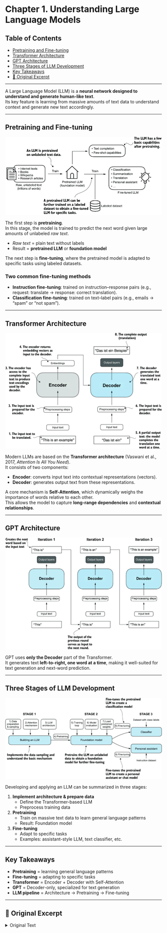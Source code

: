 # Chapter 1. Understanding Large Language Models

## Table of Contents
- [Pretraining and Fine-tuning](#pretraining-and-fine-tuning)
- [Transformer Architecture](#transformer-architecture)
- [GPT Architecture](#gpt-architecture)
- [Three Stages of LLM Development](#three-stages-of-llm-development)
- [Key Takeaways](#key-takeaways)
- [📖 Original Excerpt](#-original-excerpt)

---

A Large Language Model (LLM) is a **neural network designed to understand and generate human-like text**.  
Its key feature is learning from massive amounts of text data to understand context and generate new text accordingly.

---

## Pretraining and Fine-tuning

![pre-training and fine-tuning](./images/1-3.png)

The first step is **pretraining**.  
In this stage, the model is trained to predict the next word given large amounts of unlabeled *raw text*.  
- *Raw text* = plain text without labels  
- Result = **pretrained LLM** or **foundation model**

The next step is **fine-tuning**, where the pretrained model is adapted to specific tasks using labeled datasets.  

### Two common fine-tuning methods
- **Instruction fine-tuning**: trained on instruction–response pairs (e.g., request: translate → response: correct translation).  
- **Classification fine-tuning**: trained on text–label pairs (e.g., emails → “spam” or “not spam”).  

---

## Transformer Architecture

![original transformer](./images/1-4.png)

Modern LLMs are based on the **Transformer architecture** (Vaswani et al., 2017, *Attention Is All You Need*).  
It consists of two components:

- **Encoder**: converts input text into contextual representations (vectors).  
- **Decoder**: generates output text from these representations.  

A core mechanism is **Self-Attention**, which dynamically weighs the importance of words relative to each other.  
This allows the model to capture **long-range dependencies** and **contextual relationships**.  

---

## GPT Architecture

![GPT](./images/1-8.png)

GPT uses **only the Decoder** part of the Transformer.  
It generates text **left-to-right, one word at a time**, making it well-suited for text generation and next-word prediction.  

---

## Three Stages of LLM Development

![LLM stages](./images/1-9.png)

Developing and applying an LLM can be summarized in three stages:

1. **Implement architecture & prepare data**  
   - Define the Transformer-based LLM  
   - Preprocess training data  
2. **Pretraining**  
   - Train on massive text data to learn general language patterns  
   - Result: Foundation model  
3. **Fine-tuning**  
   - Adapt to specific tasks  
   - Examples: assistant-style LLM, text classifier, etc.  

---

## Key Takeaways

- **Pretraining** = learning general language patterns  
- **Fine-tuning** = adapting to specific tasks  
- **Transformer** = Encoder + Decoder with Self-Attention  
- **GPT** = Decoder-only, specialized for text generation  
- **LLM pipeline** = Architecture → Pretraining → Fine-tuning  

---

## 📖 Original Excerpt
<details>
<summary>Original Text</summary>

An LLM is a neural network designed to understand, generate, and respond to human-like text. 

The first step in creating an LLM is to train it on a large corpus of text data, sometimes referred to as raw text. Here, *"raw"* refers to the fact that this data is just regular text without any labeling information.

This first training stage of an LLM is also known as **pretraining**, creating an initial pretrained LLM, often called a *base* or *foundation model*. 

After obtaining a pretrained LLM by training on large text datasets, where the LLM is trained to predict the next word in the text, we can further train the LLM on labeled data, also known as **fine-tuning**.

The two most popular categories of fine-tuning LLMs are **instruction fine-tuning** and **classification fine-tuning**. In instruction fine-tuning, the labeled dataset consists of instruction and answer pairs, such as a query to translate a text accompanied by the correctly translated text. In classification fine-tuning, the labeled dataset consists of texts and associated class labels—for example, emails associated with “spam” and “not spam” labels.

Most modern LLMs rely on the transformer architecture, which is a deep neural network architecture introduced in the 2017 paper “Attention Is All You Need” (https://arxiv.org/abs/1706.03762).

The transformer architecture consists of two submodules: an *encoder* and a *decoder*. The encoder module processes the input text and encodes it into a series of numerical representations or vectors that capture the contextual information of the input. Then, the decoder module takes these encoded vectors and generates the output text. 

A key component of transformers and LLMs is the **self-attention mechanism**, which allows the model to weigh the importance of different words or tokens in a sequence relative to each other. This mechanism enables the model to capture long-range dependencies and contextual relationships within the input data, enhancing its ability to generate coherent and contextually relevant output.

The GPT architecture employs only the decoder portion of the original transformer. It is designed for unidirectional, left-to-right processing, making it well suited for text generation and next-word prediction tasks to generate text in an iterative fashion, one word at a time.

The three main stages of coding an LLM are implementing the LLM architecture and data preparation process (stage 1), pretraining an LLM to create a foundation model (stage 2), and fine-tuning the foundation model to become a personal assistant or text classifier (stage 3).
</details>
